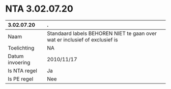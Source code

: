 # NTA 3.02.07.20

 3.02.07.20 | . 
 :--- | :--- 
 Naam | Standaard labels BEHOREN NIET te gaan over wat er inclusief of exclusief is 
 Toelichting | NA 
 Datum invoering | 2010/11/17 
 Is NTA regel | Ja 
 Is PE regel | Nee 
